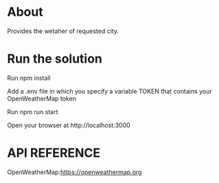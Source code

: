 # About 
Provides the wetaher of requested city.

# Run the solution
Run npm install

Add a .env file in which you specify a variable TOKEN that contains your OpenWeatherMap token

Run npm run start

Open your browser at http://localhost:3000

# API REFERENCE

OpenWeatherMap:https://openweathermap.org


